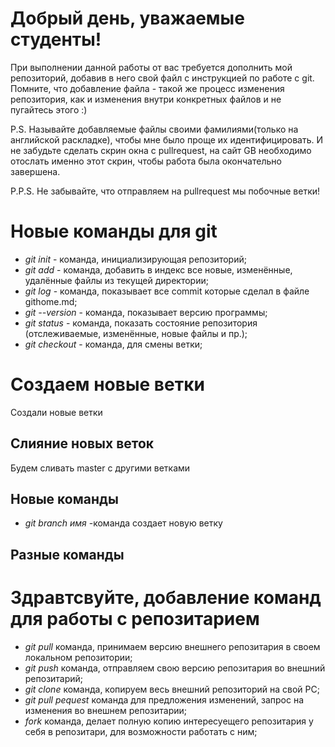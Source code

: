# Добрый день, уважаемые студенты! 
  При выполнении данной работы от вас требуется дополнить мой репозиторий, добавив в него свой файл с инструкцией по работе с git. Помните, что добавление файла - такой же процесс изменения репозитория, как и изменения внутри конкретных файлов и не пугайтесь этого :)

  P.S. Называйте добавляемые файлы своими фамилиями(только на английской раскладке), чтобы мне было проще их идентифицировать. И не забудьте сделать скрин окна с pullrequest, на сайт GB необходимо отослать именно этот скрин, чтобы работа была окончательно завершена.

  P.P.S. Не забывайте, что отправляем на pullrequest мы побочные ветки!
  # Новые команды для git 
* *git init* - команда, инициализирующая репозиторий;
* *git add* - команда, добавить в индекс все новые, изменённые, удалённые файлы из текущей директории;
* *git log* - команда, показывает все commit которые сделал в файле githome.md;
* *git --version* - команда, показывает версию программы;
* *git status* - команда, показать состояние репозитория (отслеживаемые, изменённые, новые файлы и пр.);
* *git checkout* - команда, для смены ветки;
# Создаем новые ветки
Создали новые ветки
## Слияние новых веток
Будем сливать master с другими ветками
## Новые команды 
* *git branch имя* -команда создает новую ветку 
## Разные команды 
  # Здравтсвуйте, добавление команд для работы с репозитарием
  * *git pull* команда, принимаем версию внешнего репозитария в своем локальном репозитории;
  * *git push* команда, отправляем свою версию репозитария во внешний репозитарий; 
  * *git clone* команда, копируем весь внешний репозиторий на свой PC; 
  * *git pull pequest* команда для предложения изменений, запрос на изменения во внешнем репозитарии;
  * *fork* команда, делает полную копию интересуещего репозитария у себя в репозитари, для возможности работать с ним;
